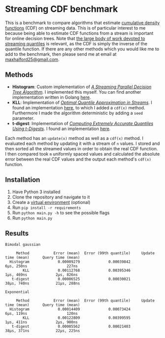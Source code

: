 # Streaming CDF benchmark

This is a benchmark to compare algorithms that estimate [cumulative density functions](https://www.wikiwand.com/en/Cumulative_distribution_function) (CDF) on streaming data. This is of particular interest to me because being able to estimate CDF functions from a stream is important for online decision trees. Note that [the large body of work devoted to streaming quantiles](https://scholar.google.com/scholar?hl=en&as_sdt=0%2C5&q=streaming+quantiles&btnG=) is relevant, as the CDF is simply the inverse of the quantile function. If there are any other methods which you would like me to add to the benchmark, then please send me at email at [maxhalford25@gmail.com](mailto:maxhalford25@gmail.com).

## Methods

- **Histogram**: Custom implementation of [*A Streaming Parallel Decision Tree Algorithm*](http://jmlr.org/papers/volume11/ben-haim10a/ben-haim10a.pdf). I implemented this myself. You can find another implementation written in Golang [here](https://github.com/VividCortex/gohistogram).
- **KLL**: Implementation of [*Optimal Quantile Approximation in Streams*](https://arxiv.org/abs/1603.05346). I found an implementation [here](https://github.com/edoliberty/streaming-quantiles), to which I added a `cdf(x)` method. Furthermore I made the algorithm deterministic by adding a `seed` parameter.
- **t-digest**: Implementation of [*Computing Extremely Accurate Quantiles Using t-Digests*](https://arxiv.org/abs/1902.04023). I found an implementation [here](https://github.com/CamDavidsonPilon/tdigest).

Each method has an `update(x)` method as well as a `cdf(x)` method. I evaluated each method by updating it with a stream of `n` values. I stored and then sorted all the streamed values in order to obtain the real CDF function. I then compared took `m` uniformly spaced values and calculated the absolute error between the real CDF values and the output each method's `cdf(x)` function.

## Installation

1. Have Python 3 installed
2. Clone the repository and navigate to it
3. Create a [virtual environment](https://docs.python-guide.org/dev/virtualenvs/) (optional)
4. Run `pip install -r requirements`
5. Run `python main.py -h` to see the possible flags
6. Run `python main.py`

## Results

```
Bimodal gaussian

     Method           Error (mean)  Error (99th quantile)     Update time (mean)      Query time (mean)
  Histogram             0.00009279             0.00039842             6μs, 250ns                  227ns
        KLL             0.00112768             0.00395346             1μs, 469ns             2μs, 826ns
   t-digest             0.00006525             0.00030021            38μs, 740ns            21μs, 288ns

Exponential

     Method           Error (mean)  Error (99th quantile)     Update time (mean)      Query time (mean)
  Histogram             0.00014409             0.00073424             6μs, 119ns                  120ns
        KLL             0.00122809             0.00399595             1μs, 411ns             2μs, 900ns
   t-digest             0.00005562             0.00021403            38μs, 371ns            22μs, 225ns
```
